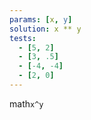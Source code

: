 ```yaml
---
params: [x, y]
solution: x ** y
tests:
  - [5, 2]
  - [3, .5]
  - [-4, -4]
  - [2, 0]
---
```


math`x^y`
